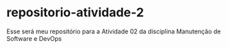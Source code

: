 # repositorio-atividade-2
Esse será meu repositório para a Atividade 02 da disciplina Manutenção de Software e DevOps
